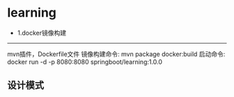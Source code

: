 # learning
* 1.docker镜像构建
***
  mvn插件，Dockerfile文件 
 镜像构建命令: mvn package docker:build
 启动命令: docker run -d  -p 8080:8080 springboot/learning:1.0.0

## 设计模式





